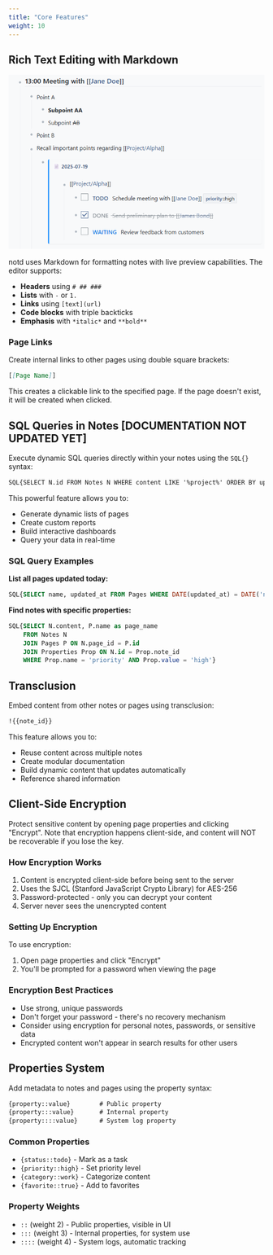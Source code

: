 ```yaml
---
title: "Core Features"
weight: 10
---
```


## Rich Text Editing with Markdown

![](/images/markdown.png)

notd uses Markdown for formatting notes with live preview capabilities. The editor supports:

- **Headers** using `# ## ###`
- **Lists** with `-` or `1.`
- **Links** using `[text](url)`
- **Code blocks** with triple backticks
- **Emphasis** with `*italic*` and `**bold**`

### Page Links

Create internal links to other pages using double square brackets:

```markdown
[[Page Name]]
```

This creates a clickable link to the specified page. If the page doesn't exist, it will be created when clicked.

## SQL Queries in Notes [DOCUMENTATION NOT UPDATED YET]

Execute dynamic SQL queries directly within your notes using the `SQL{}` syntax:

```markdown
SQL{SELECT N.id FROM Notes N WHERE content LIKE '%project%' ORDER BY updated_at DESC}
```

This powerful feature allows you to:
- Generate dynamic lists of pages
- Create custom reports
- Build interactive dashboards
- Query your data in real-time

### SQL Query Examples

**List all pages updated today:**
```sql
SQL{SELECT name, updated_at FROM Pages WHERE DATE(updated_at) = DATE('now')}
```

**Find notes with specific properties:**
```sql
SQL{SELECT N.content, P.name as page_name 
    FROM Notes N 
    JOIN Pages P ON N.page_id = P.id 
    JOIN Properties Prop ON N.id = Prop.note_id 
    WHERE Prop.name = 'priority' AND Prop.value = 'high'}
```

## Transclusion

Embed content from other notes or pages using transclusion:

```markdown
!{{note_id}}
```

This feature allows you to:
- Reuse content across multiple notes
- Create modular documentation
- Build dynamic content that updates automatically
- Reference shared information

## Client-Side Encryption

Protect sensitive content by opening page properties and clicking "Encrypt". Note that encryption happens client-side, and content will NOT be recoverable if you lose the key.

### How Encryption Works

1. Content is encrypted client-side before being sent to the server
2. Uses the SJCL (Stanford JavaScript Crypto Library) for AES-256
3. Password-protected - only you can decrypt your content
4. Server never sees the unencrypted content

### Setting Up Encryption

To use encryption:
1. Open page properties and click "Encrypt"
2. You'll be prompted for a password when viewing the page

### Encryption Best Practices

- Use strong, unique passwords
- Don't forget your password - there's no recovery mechanism
- Consider using encryption for personal notes, passwords, or sensitive data
- Encrypted content won't appear in search results for other users

## Properties System

Add metadata to notes and pages using the property syntax:

```markdown
{property::value}        # Public property
{property:::value}       # Internal property
{property::::value}      # System log property
```

### Common Properties

- `{status::todo}` - Mark as a task
- `{priority::high}` - Set priority level
- `{category::work}` - Categorize content
- `{favorite::true}` - Add to favorites

### Property Weights

- `::` (weight 2) - Public properties, visible in UI
- `:::` (weight 3) - Internal properties, for system use
- `::::` (weight 4) - System logs, automatic tracking